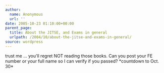 ```yaml
---
author:
  name: Anonymous
  url: ''
date: 2005-10-23 01:10:00+00:00
parent_page:
  title: About the JITSE, and Exams in general
  urlpath: /2004/10/about-the-jitse-and-exams-in-general/
source: wordpress
---
```


trust me ...  you'll regret NOT reading those books. Can you post your FE  number or your full name so I can verify if you passed? \*countdown to Oct. 30\*